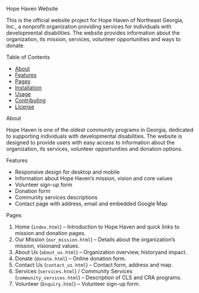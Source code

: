  Hope Haven Website

This is the official website project for Hope Haven of Northeast Georgia, Inc., a nonprofit organization providing services for individuals with developmental disabilities. The website provides information about the organization, its mission, services, volunteer opportunities and ways to donate.



 Table of Contents

- [About](#about)  
- [Features](#features)  
- [Pages](#pages)  
- [Installation](#installation)  
- [Usage](#usage)  
- [Contributing](#contributing)  
- [License](#license)  



 About

Hope Haven is one of the oldest community programs in Georgia, dedicated to supporting individuals with developmental disabilities. The website is designed to provide users with easy access to information about the organization, its services, volunteer opportunities and donation options.



 Features

- Responsive design for desktop and mobile  
- Information about Hope Haven’s mission, vision and core values  
- Volunteer sign-up form  
- Donation form  
- Community services descriptions  
- Contact page with address, email and embedded Google Map  



 Pages

1. Home (`index.html`) – Introduction to Hope Haven and quick links to mission and donation pages.  
2. Our Mission (`our_mission.html`) – Details about the organization’s mission, visionand values.  
3. About Us (`about_us.html`) – Organization overview, historyand impact.  
4. Donate (`donate.html`) – Online donation form.  
5. Contact Us (`contact_us.html`) – Contact form, address and map.  
6. Services (`services.html`) / Community Services (`community_services.html`) – Description of CLS and CRA programs.  
7. Volunteer (`Enquiry.html`) – Volunteer sign-up form.



